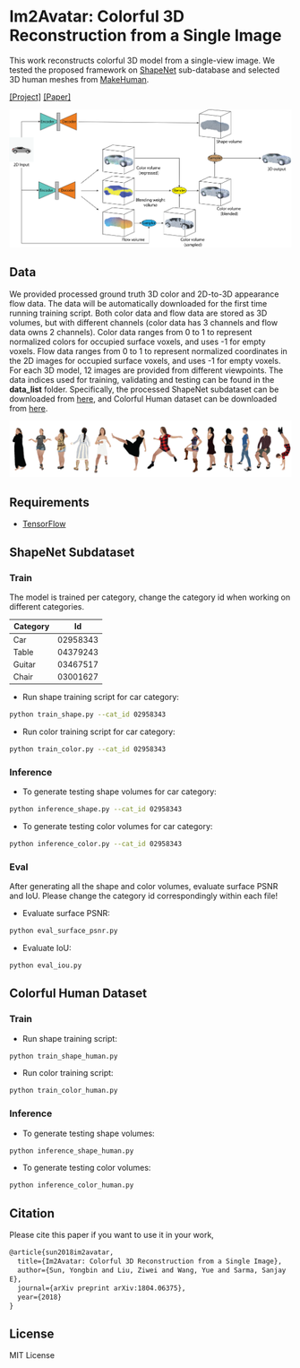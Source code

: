 # Im2Avatar: Colorful 3D Reconstruction from a Single Image
This work reconstructs colorful 3D model from a single-view image. We tested the proposed framework on [ShapeNet](https://www.shapenet.org) sub-database and selected 3D human meshes from [MakeHuman](http://www.makehuman.org). 

[[Project]](https://liuziwei7.github.io/projects/Im2Avatar) [[Paper]](https://arxiv.org/abs/1804.06375)

<img src='./misc/demo_teaser.png' width=800>

## Data
We provided processed ground truth 3D color and 2D-to-3D appearance flow data. The data will be automatically downloaded for the first time running training script. Both color data and flow data are stored as 3D volumes, but with different channels (color data has 3 channels and flow data owns 2 channels). Color data ranges from 0 to 1 to represent normalized colors for occupied surface voxels, and uses -1 for empty voxels. Flow data ranges from 0 to 1 to represent normalized coordinates in the 2D images for occupied surface voxels, and uses -1 for empty voxels. For each 3D model, 12 images are provided from different viewpoints. The data indices used for training, validating and testing can be found in the **data_list** folder. Specifically, the processed ShapeNet subdataset can be downloaded from [here](https://www.dropbox.com/s/s03fc1rx4ljkhix/ShapeNetCore_im2avatar.tar.gz), and Colorful Human dataset can be downloaded from [here](https://www.dropbox.com/s/imgiu8xump2zlvm/human_im2avatar.tar.gz).

<img src='./misc/demo_data.png' width=800>

## Requirements
* [TensorFlow](https://www.tensorflow.org/)

## ShapeNet Subdataset
### Train
The model is trained per category, change the category id when working on different categories.

|    Category   |      Id       | 
| ------------- | ------------- | 
| Car           | 02958343      |
| Table         | 04379243      |
| Guitar        | 03467517      |
| Chair         | 03001627      |


* Run shape training script for car category:
``` bash
python train_shape.py --cat_id 02958343
```

* Run color training script for car category:
``` bash
python train_color.py --cat_id 02958343
```

### Inference
* To generate testing shape volumes for car category:
``` bash
python inference_shape.py --cat_id 02958343
```

* To generate testing color volumes for car category:
``` bash
python inference_color.py --cat_id 02958343
```

### Eval
After generating all the shape and color volumes, evaluate surface PSNR and IoU.
Please change the category id correspondingly within each file!
* Evaluate surface PSNR:
``` bash
python eval_surface_psnr.py
```

* Evaluate IoU:
``` bash
python eval_iou.py
```

## Colorful Human Dataset
### Train
* Run shape training script:
``` bash
python train_shape_human.py
```

* Run color training script:
``` bash
python train_color_human.py
```

### Inference
* To generate testing shape volumes:
``` bash
python inference_shape_human.py
```

* To generate testing color volumes:
``` bash
python inference_color_human.py
```


## Citation
Please cite this paper if you want to use it in your work,

	@article{sun2018im2avatar,
      title={Im2Avatar: Colorful 3D Reconstruction from a Single Image},
      author={Sun, Yongbin and Liu, Ziwei and Wang, Yue and Sarma, Sanjay E},
      journal={arXiv preprint arXiv:1804.06375},
      year={2018}
	}

## License
MIT License





